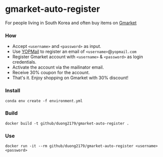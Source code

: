 # gmarket-auto-register
For people living in South Korea and often buy items on [Gmarket](http://gmarket.co.kr/)

### How
+ Accept `<username>` and `<password>` as input.
+ Use [YOPMail](https://www.yopmail.com/) to register an email of `<username>`@`yopmail.com`
+ Register Gmarket account with `<username>` & `<password>` as login credentials.
+ Activate the account via the mailinator email.
+ Receive 30% coupon for the account.
+ That's it. Enjoy shopping on Gmarket with 30% discount!

### Install
```
conda env create -f environment.yml
```

### Build
```
docker build -t github/duong2179/gmarket-auto-register .
```

### Use
```
docker run -it --rm github/duong2179/gmarket-auto-register <username> <password>
```
